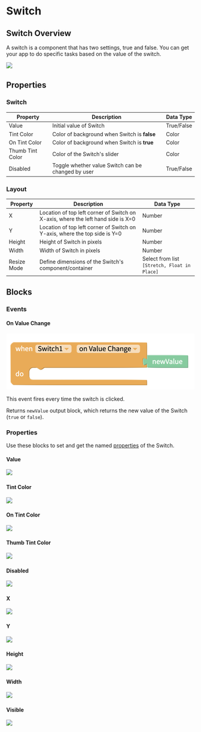 # Switch

## Switch Overview​ <a href="#switch-overview" id="switch-overview"></a>

A switch is a component that has two settings, true and false. You can get your app to do specific tasks based on the value of the switch.

![](https://gblobscdn.gitbook.com/assets%2F-LAn5scXl2uqUJUOqkJo%2F-LAn5wecEraNWaG7Ig2g%2F-LAn68KdTsbXiRGsjXH9%2Fswitch-%E2%9C%95-fig-1.gif?alt=media)

## Properties <a href="#getting-started" id="getting-started"></a>

### Switch

| Property         | Description                                        | Data Type  |
| ---------------- | -------------------------------------------------- | ---------- |
| Value            | Initial value of Switch                            | True/False |
| Tint Color       | Color of background when Switch is **false**       | Color      |
| On Tint Color    | Color of background when Switch is **true**        | Color      |
| Thumb Tint Color | Color of the Switch's slider                       | Color      |
| Disabled         | Toggle whether value Switch can be changed by user | True/False |

### Layout

| Property    | Description                                                                      | Data Type                                    |
| ----------- | -------------------------------------------------------------------------------- | -------------------------------------------- |
| X           | Location of top left corner of Switch on X-axis, where the left hand side is X=0 | Number                                       |
| Y           | Location of top left corner of Switch on Y-axis, where the top side is Y=0       | Number                                       |
| Height      | Height of Switch in pixels                                                       | Number                                       |
| Width       | Width of Switch in pixels                                                        | Number                                       |
| Resize Mode | Define dimensions of the Switch's component/container                            | Select from list `[Stretch, Float in Place]` |

## Blocks <a href="#events" id="events"></a>

### Events&#x20;

#### On Value Change

![](.gitbook/assets/screen-shot-2021-08-23-at-12.51.10-pm.png)

This event fires every time the switch is clicked.

Returns `newValue` output block, which returns the new value of the Switch (`true` or `false`).

### Properties

Use these blocks to set and get the named [properties](switch.md#getting-started) of the Switch.

#### Value&#x20;

![](https://gblobscdn.gitbook.com/assets%2F-LAn5scXl2uqUJUOqkJo%2F-MWZ9fsYSsJxH4WcN4Jj%2F-MWZGFgk\_NS1U31Z65lg%2Fvalue.png?alt=media\&token=1e299ebf-80b0-4eca-9de1-bffa49bf40da)

#### Tint Color&#x20;

![](https://gblobscdn.gitbook.com/assets%2F-LAn5scXl2uqUJUOqkJo%2F-MWZ9fsYSsJxH4WcN4Jj%2F-MWZGEHN\_gpbrhgSKHxM%2Ftint\_color.png?alt=media\&token=39b92335-6977-4768-9a67-d874838f9425)

#### On Tint Color&#x20;

![](https://gblobscdn.gitbook.com/assets%2F-LAn5scXl2uqUJUOqkJo%2F-MWZ9fsYSsJxH4WcN4Jj%2F-MWZG6DZJ4tRxXoh61Dy%2Fon\_tint\_color.png?alt=media\&token=c980b50b-8eeb-4732-a802-1eb3d60fd05f)

#### Thumb Tint Color&#x20;

![](https://gblobscdn.gitbook.com/assets%2F-LAn5scXl2uqUJUOqkJo%2F-MWZ9fsYSsJxH4WcN4Jj%2F-MWZG7d5VsHWrnTT99VE%2Fthumb\_tint\_color.png?alt=media\&token=223e8e93-175c-489f-bc04-2df46398601a)

#### Disabled&#x20;

![](https://gblobscdn.gitbook.com/assets%2F-LAn5scXl2uqUJUOqkJo%2F-MWZ9fsYSsJxH4WcN4Jj%2F-MWZG3NqO-Qepj7sp5hj%2Fdisabled.png?alt=media\&token=ef01971d-5acc-4fa7-99a8-80d9e73c2b19)

#### X&#x20;

![](https://gblobscdn.gitbook.com/assets%2F-LAn5scXl2uqUJUOqkJo%2F-MWZ9fsYSsJxH4WcN4Jj%2F-MWZGJHPWiFk0A6jxttz%2Fx.png?alt=media\&token=970de731-7f9d-4377-a161-a47889826d95)

#### Y

![](https://gblobscdn.gitbook.com/assets%2F-LAn5scXl2uqUJUOqkJo%2F-MWZ9fsYSsJxH4WcN4Jj%2F-MWZGKPvI15ZDZMgD4dU%2Fy.png?alt=media\&token=5f8c09a0-48a7-46a9-884d-742f1f984b3a)

#### Height&#x20;

![](https://gblobscdn.gitbook.com/assets%2F-LAn5scXl2uqUJUOqkJo%2F-MWZ9fsYSsJxH4WcN4Jj%2F-MWZG4gitjHowTsf\_j\_L%2Fheight.png?alt=media\&token=8d69e6cd-4c36-45cc-a9ba-5c0d85afb8b2)

#### Width&#x20;

![](https://gblobscdn.gitbook.com/assets%2F-LAn5scXl2uqUJUOqkJo%2F-MWZ9fsYSsJxH4WcN4Jj%2F-MWZGI49tqFn8CnxjOQa%2Fwidth.png?alt=media\&token=9e21c30e-8e20-4b01-830d-1c4f720cd4da)

####

#### Visible&#x20;

![](https://gblobscdn.gitbook.com/assets%2F-LAn5scXl2uqUJUOqkJo%2F-MWZ9fsYSsJxH4WcN4Jj%2F-MWZGGpog3cyq9npq5Qo%2Fvisible.png?alt=media\&token=e0f07925-562e-41ac-8476-cf92eda91461)
